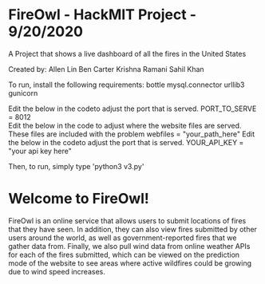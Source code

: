 #     FireOwl - HackMIT Project - 9/20/2020
A Project that shows a live dashboard of all the fires in the United States

Created by:
    Allen Lin
    Ben Carter
    Krishna Ramani 
    Sahil Khan

To run, install the following requirements:
    bottle
    mysql.connector
    urllib3
    gunicorn
      
Edit the below in the codeto adjust the port that is served.
    PORT_TO_SERVE = 8012    
Edit the below in the code to adjust where the website files are served. These files are included with the problem
    webfiles = "your_path_here"
Edit the below in the codeto adjust the port that is served.
    YOUR_API_KEY = "your api key here"    

Then, to run, simply type 'python3 v3.py' 


#   Welcome to FireOwl!

FireOwl is an online service that allows users to submit locations of fires that they have seen. In addition, they can also view fires submitted by other users around the world, as well as government-reported fires that we gather data from. Finally, we also pull wind data from online weather APIs for each of the fires submitted, which can be viewed on the prediction mode of the website to see areas where active wildfires could be growing due to wind speed increases.
